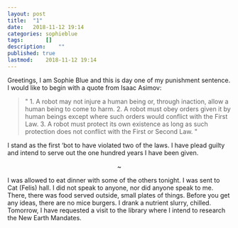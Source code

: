 ```yaml
---
layout: post
title: 	"1"
date:	2018-11-12 19:14
categories:	sophieblue
tags:		[] 
description: 	""
published: true
lastmod:	2018-11-12 19:14
---
```


Greetings, I am Sophie Blue and this is day one of my punishment sentence. I would like to begin with a quote from Isaac Asimov:

> " 1. A robot may not injure a human being or, through inaction, allow a human being to come to harm.
> 2. A robot must obey orders given it by human beings except where such orders would conflict with the First Law.
> 3. A robot must protect its own existence as long as such protection does not conflict with the First or Second Law. "

I stand as the first ‘bot to have violated two of the laws. I have plead guilty and intend to serve out the one hundred years I have been given. 

<center>~</center>

I was allowed to eat dinner with some of the others tonight. I was sent to Cat (Felis) hall. I did not speak to anyone, nor did anyone speak to me. There, there was food served outside, small plates of things. Before you get any ideas, there are no mice burgers. I drank a nutrient slurry, chilled. Tomorrow, I have requested a visit to the library where I intend to research the New Earth Mandates.
